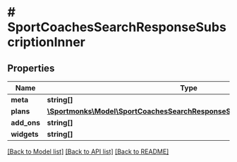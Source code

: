 # # SportCoachesSearchResponseSubscriptionInner

## Properties

Name | Type | Description | Notes
------------ | ------------- | ------------- | -------------
**meta** | **string[]** |  | [optional]
**plans** | [**\Sportmonks\Model\SportCoachesSearchResponseSubscriptionInnerPlansInner[]**](SportCoachesSearchResponseSubscriptionInnerPlansInner.md) |  | [optional]
**add_ons** | **string[]** |  | [optional]
**widgets** | **string[]** |  | [optional]

[[Back to Model list]](../../README.md#models) [[Back to API list]](../../README.md#endpoints) [[Back to README]](../../README.md)
